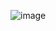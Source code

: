 ![image](https://user-images.githubusercontent.com/87430770/176511717-460d95c3-c6d4-4a37-af9f-0c17df909bf9.png)
